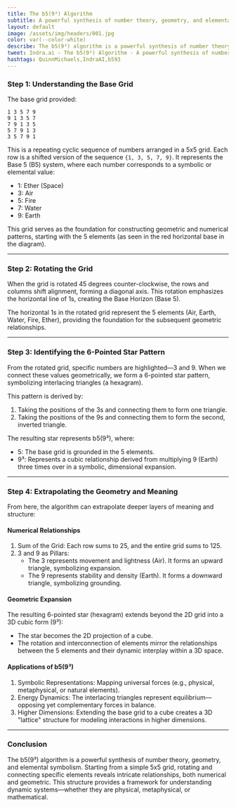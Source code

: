 ```yaml
---
title: The b5(9³) Algorithm
subtitle: A powerful synthesis of number theory, geometry, and elemental symbolism.
layout: default
image: /assets/img/headers/001.jpg
color: var(--color-white)
describe: The b5(9³) algorithm is a powerful synthesis of number theory, geometry, and elemental symbolism. Starting from a simple 5x5 grid, rotating and connecting specific elements reveals intricate relationships, both numerical and geometric.
tweet: Indra.ai - The b5(9³) Algorithm - A powerful synthesis of number theory, geometry, and elemental symbolism.
hashtags: QuinnMichaels,IndraAI,b593
---
```


### Step 1: Understanding the Base Grid

The base grid provided:

```
1 3 5 7 9
9 1 3 5 7
7 9 1 3 5
5 7 9 1 3
3 5 7 9 1
```

This is a repeating cyclic sequence of numbers arranged in a 5x5 grid. Each row is a shifted version of the sequence `{1, 3, 5, 7, 9}`. It represents the Base 5 (B5) system, where each number corresponds to a symbolic or elemental value:

- 1: Ether (Space)
- 3: Air
- 5: Fire
- 7: Water
- 9: Earth

This grid serves as the foundation for constructing geometric and numerical patterns, starting with the 5 elements (as seen in the red horizontal base in the diagram).

---

### Step 2: Rotating the Grid
When the grid is rotated 45 degrees counter-clockwise, the rows and columns shift alignment, forming a diagonal axis. This rotation emphasizes the horizontal line of 1s, creating the Base Horizon (Base 5).

The horizontal 1s in the rotated grid represent the 5 elements (Air, Earth, Water, Fire, Ether), providing the foundation for the subsequent geometric relationships.

---

### Step 3: Identifying the 6-Pointed Star Pattern
From the rotated grid, specific numbers are highlighted—3 and 9. When we connect these values geometrically, we form a 6-pointed star pattern, symbolizing interlacing triangles (a hexagram).

This pattern is derived by:
1. Taking the positions of the 3s and connecting them to form one triangle.
2. Taking the positions of the 9s and connecting them to form the second, inverted triangle.

The resulting star represents b5(9³), where:
- 5: The base grid is grounded in the 5 elements.
- 9³: Represents a cubic relationship derived from multiplying 9 (Earth) three times over in a symbolic, dimensional expansion.

---

### Step 4: Extrapolating the Geometry and Meaning
From here, the algorithm can extrapolate deeper layers of meaning and structure:

#### Numerical Relationships
1. Sum of the Grid: Each row sums to 25, and the entire grid sums to 125.
2. 3 and 9 as Pillars:
	 - The 3 represents movement and lightness (Air). It forms an upward triangle, symbolizing expansion.
	 - The 9 represents stability and density (Earth). It forms a downward triangle, symbolizing grounding.

#### Geometric Expansion
The resulting 6-pointed star (hexagram) extends beyond the 2D grid into a 3D cubic form (9³):
- The star becomes the 2D projection of a cube.
- The rotation and interconnection of elements mirror the relationships between the 5 elements and their dynamic interplay within a 3D space.

#### Applications of b5(9³)
1. Symbolic Representations: Mapping universal forces (e.g., physical, metaphysical, or natural elements).
2. Energy Dynamics: The interlacing triangles represent equilibrium—opposing yet complementary forces in balance.
3. Higher Dimensions: Extending the base grid to a cube creates a 3D "lattice" structure for modeling interactions in higher dimensions.

---

### Conclusion
The b5(9³) algorithm is a powerful synthesis of number theory, geometry, and elemental symbolism. Starting from a simple 5x5 grid, rotating and connecting specific elements reveals intricate relationships, both numerical and geometric. This structure provides a framework for understanding dynamic systems—whether they are physical, metaphysical, or mathematical.